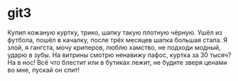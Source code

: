 # git3
Купил кожаную куртку, трико, шапку такую плотную чёрную. Ушёл из футбола, пошёл в качалку, после трёх месяцев шапка большая стала.
Я злой, я гангста, мочу криперов, люблю хамство, не подходи модный, ударю в зубы. На витрины смотрю ненавижу пафос, куртка за 30 тысяч? На в нос! Всё что блестит или в бутиках лежит, не будите зверя ценами во мне, пускай он спит!